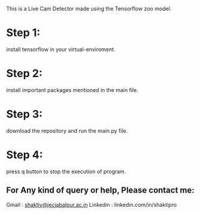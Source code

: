 This is a Live Cam Detector made using the Tensorflow zoo model.

# Step 1:
install tensorflow in your virtual-enviroment.

# Step 2:
install important packages mentioned in the main file.

# Step 3:
download the repository and run the main.py file.

# Step 4:
press q button to stop the execution of program.

## For Any kind of query or help, Please contact me:
Gmail : shaktiv@jecjabalpur.ac.in
Linkedin : linkedin.com/in/shaktipro
